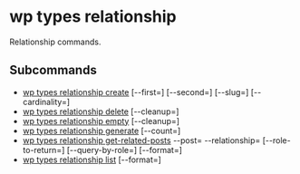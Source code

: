 # wp types relationship

Relationship commands.

## Subcommands

- [wp types relationship create](relationship/create.md) [--first=<string>] [--second=<string>] [--slug=<string>] [--cardinality=<string>]
- [wp types relationship delete](relationship/delete.md) <slug> [--cleanup=<bool>]
- [wp types relationship empty](relationship/empty.md) [--cleanup=<bool>]
- [wp types relationship generate](relationship/generate.md) [--count=<number>]
- [wp types relationship get-related-posts](relationship/get_related_posts.md) --post=<number> --relationship=<string> [--role-to-return=<string>] [--query-by-role=<string>] [--format=<format>]
- [wp types relationship list](relationship/list.md) [--format=<format>]
